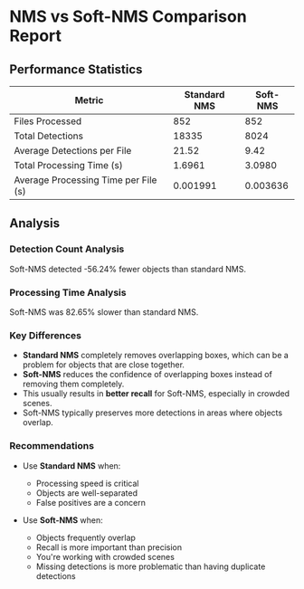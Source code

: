 # NMS vs Soft-NMS Comparison Report

## Performance Statistics

| Metric | Standard NMS | Soft-NMS |
|--------|-------------|----------|
| Files Processed | 852 | 852 |
| Total Detections | 18335 | 8024 |
| Average Detections per File | 21.52 | 9.42 |
| Total Processing Time (s) | 1.6961 | 3.0980 |
| Average Processing Time per File (s) | 0.001991 | 0.003636 |

## Analysis

### Detection Count Analysis

Soft-NMS detected -56.24% fewer objects than standard NMS.

### Processing Time Analysis

Soft-NMS was 82.65% slower than standard NMS.

### Key Differences

- **Standard NMS** completely removes overlapping boxes, which can be a problem for objects that are close together.
- **Soft-NMS** reduces the confidence of overlapping boxes instead of removing them completely.
- This usually results in **better recall** for Soft-NMS, especially in crowded scenes.
- Soft-NMS typically preserves more detections in areas where objects overlap.

### Recommendations

- Use **Standard NMS** when:
  - Processing speed is critical
  - Objects are well-separated
  - False positives are a concern

- Use **Soft-NMS** when:
  - Objects frequently overlap
  - Recall is more important than precision
  - You're working with crowded scenes
  - Missing detections is more problematic than having duplicate detections
